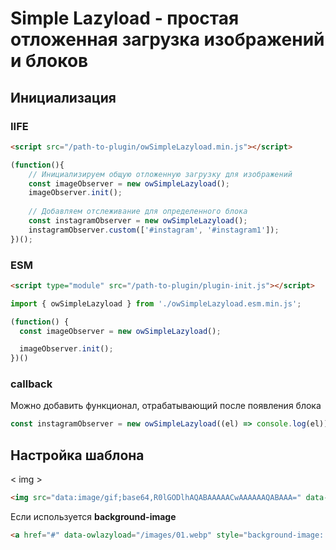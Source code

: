 # Simple Lazyload - простая отложенная загрузка изображений и блоков

## Инициализация

### IIFE
```html
<script src="/path-to-plugin/owSimpleLazyload.min.js"></script>
```

```js
(function(){
    // Инициализируем общую отложенную загрузку для изображений
    const imageObserver = new owSimpleLazyload();
    imageObserver.init();
    
    // Добавляем отслеживание для определенного блока
    const instagramObserver = new owSimpleLazyload();
    instagramObserver.custom(['#instagram', '#instagram1']);
})();
```

### ESM

```html
<script type="module" src="/path-to-plugin/plugin-init.js"></script>
```

```js
import { owSimpleLazyload } from './owSimpleLazyload.esm.min.js';

(function() {
  const imageObserver = new owSimpleLazyload();

  imageObserver.init();
})()
```

### callback

Можно добавить функционал, отрабатывающий после появления блока

```js
const instagramObserver = new owSimpleLazyload((el) => console.log(el));
```

## Настройка шаблона

< img >

```html
<img src="data:image/gif;base64,R0lGODlhAQABAAAAACwAAAAAAQABAAA=" data-owlazyload="/images/01.webp" >
```

Если используется **background-image**

```html
<a href="#" data-owlazyload="/images/01.webp" style="background-image: url('data:image/gif;base64,R0lGODlhAQABAAAAACwAAAAAAQABAAA=')"></a>
```